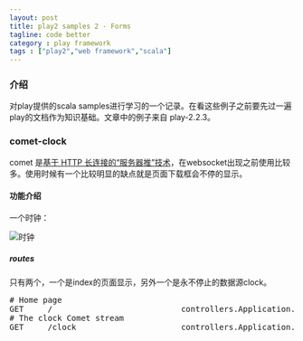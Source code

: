 ```yaml
---
layout: post
title: play2 samples 2 - Forms
tagline: code better
category : play framework
tags : ["play2","web framework","scala"]
---
```


### 介绍

对play提供的scala samples进行学习的一个记录。在看这些例子之前要先过一遍play的文档作为知识基础。文章中的例子来自 play-2.2.3。

### comet-clock

comet 是[基于 HTTP 长连接的“服务器推”技术](http://www.ibm.com/developerworks/cn/web/wa-lo-comet/)，在websocket出现之前使用比较多。使用时候有一个比较明显的缺点就是页面下载框会不停的显示。

#### 功能介绍

一个时钟：

![时钟](/img/playsamples/comet-clock.png "时钟")

##### routes

只有两个，一个是index的页面显示，另外一个是永不停止的数据源clock。

<pre>
# Home page
GET     /                           controllers.Application.index
# The clock Comet stream
GET     /clock                      controllers.Application.liveClock
</pre>










